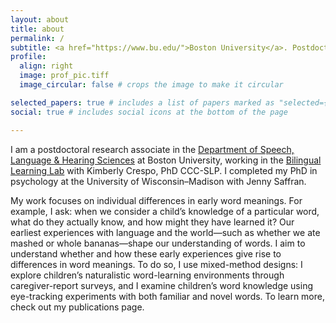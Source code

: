 ```yaml
---
layout: about
title: about
permalink: /
subtitle: <a href="https://www.bu.edu/">Boston University</a>. Postdoctoral Research Associate in the Bilingual Learning Lab.  
profile:
  align: right
  image: prof_pic.tiff
  image_circular: false # crops the image to make it circular

selected_papers: true # includes a list of papers marked as "selected={true}"
social: true # includes social icons at the bottom of the page

---
```

I am a postdoctoral research associate in the <a href="https://www.bu.edu/sargent/academics/departments-programs/speech-language-hearing-sciences/">Department of Speech, Language & Hearing Sciences</a> at Boston University, working in the <a href="https://sites.bu.edu/crespolab/">Bilingual Learning Lab</a> with Kimberly Crespo, PhD CCC-SLP. I completed my PhD in psychology at the University of Wisconsin–Madison with Jenny Saffran. 

My work focuses on individual differences in early word meanings. For example, I ask: when we consider a child’s knowledge of a particular word, what do they actually know, and how might they have learned it? Our earliest experiences with language and the world—such as whether we ate mashed or whole bananas—shape our understanding of words. I aim to understand whether and how these early experiences give rise to differences in word meanings. To do so, I use mixed-method designs: I explore children’s naturalistic word-learning environments through caregiver-report surveys, and I examine children’s word knowledge using eye-tracking experiments with both familiar and novel words. To learn more, check out my publications page.


